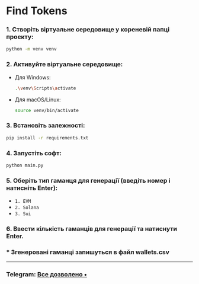 #  Find Tokens

### 1. Створіть віртуальне середовище у кореневій папці проєкту:
   ```bash
   python -m venv venv
   ```

### 2. Активуйте віртуальне середовище:
   - Для Windows:
     ```bash
     .\venv\Scripts\activate
     ```
   - Для macOS/Linux:
     ```bash
     source venv/bin/activate
     ```

### 3. Встановіть залежності:
   ```bash
   pip install -r requirements.txt
   ```
### 4. Запустіть софт:
   ```bash
   python main.py
   ```

### 5. Оберіть тип гаманця для генерації (введіть номер і натисніть Enter):
   - `1. EVM`
   - `2. Solana`
   - `3. Sui`

### 6. Ввести кількість гаманців для генерації та натиснути Enter.

### * Згенеровані гаманці запишуться в файл wallets.csv

---

### Telegram: [Все дозволено •](https://t.me/+oCfK6i7az5czNDU6)
